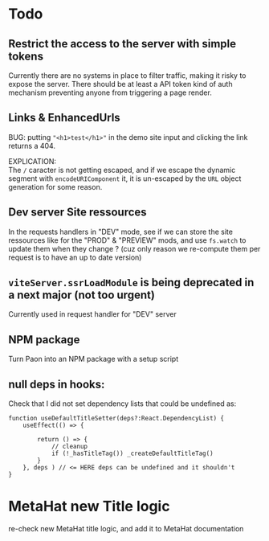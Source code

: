 
# Todo

## Restrict the access to the server with simple tokens

Currently there are no systems in place to filter traffic, making it risky to expose the server.
There should be at least a API token kind of auth mechanism preventing anyone from triggering a page render.


## Links & EnhancedUrls

BUG: putting `"<h1>test</h1>"` in the demo site input and clicking the link returns a 404.

EXPLICATION:\
The `/` caracter is not getting escaped, and if we escape the dynamic segment with `encodeURIComponent` it, it is un-escaped by the `URL` object generation for some reason.


## Dev server Site ressources

In the requests handlers in "DEV" mode, see if we can store the site ressources like for the "PROD" & "PREVIEW" mods,
and use `fs.watch` to update them when they change ? (cuz only reason we re-compute them per request is to have an up to date version)


## `viteServer.ssrLoadModule` is being deprecated in a next major (not too urgent)

Currently used in request handler for "DEV" server

## NPM package

Turn Paon into an NPM package with a setup script

## null deps in hooks:

Check that I did not set dependency lists that could be undefined as:
```tsx
function useDefaultTitleSetter(deps?:React.DependencyList) {
    useEffect(() => {

        return () => {
            // cleanup
            if (!_hasTitleTag()) _createDefaultTitleTag()
        }
    }, deps ) // <= HERE deps can be undefined and it shouldn't
}
```

# MetaHat new Title logic

re-check new MetaHat title logic, and add it to MetaHat documentation